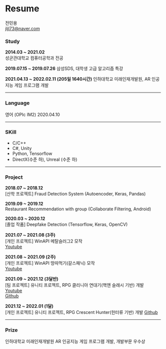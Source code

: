 # Resume

전민용  
jljl73@naver.com

### Study
**2014.03 ~ 2021.02**  
성균관대학교 컴퓨터공학과 전공

**2019.07.15 ~ 2019.07.26**
삼성SDS, 대학생 고급 알고리즘 특강

**2021.04.13 ~ 2022.02.11 (205일 1640시간)**
인하대학교 미래인재개발원, AR 인공지능 게임 프로그램 개발

---
### Language
영어 (OPIc IM2) 2020.04.10

---
### SKill
- C/C++
- C#, Unity
- Python, Tensorflow
- DirectX(수준 하), Unreal (수준 하)


---
### Project
**2018.07 ~ 2018.12**  
[산학 프로젝트] Fraud Detection System (Autoencoder, Keras, Pandas)

**2019.09 ~ 2019.12**  
Restaurant Recommendation with group (Collaborate Filtering, Android)  

**2020.03 ~ 2020.12**  
[졸업 작품] Deepfake Detection (Tensorflow, Keras, OpenCV)

**2021.07 ~ 2021.08 (3주)**  
[개인 프로젝트] WinAPI 메탈슬러그2 모작  
[Youtube](https://www.youtube.com/watch?v=aGZTtrfD3wI)

**2021.08 ~ 2021.09 (2주)**  
[개인 프로젝트] WinAPI 땅따먹기(갈스패닉) 모작  
[Youtube](https://www.youtube.com/watch?v=Hp9N_rI2t2Q)

**2021.09 ~ 2021.12 (3달반)**  
[팀 프로젝트] 유니티 프로젝트, RPG 클리니아 연대기(핵앤 슬래시 기반) 개발  
[Youtube](https://youtu.be/N1gb_Yjo1VQ)  
[Github](https://github.com/jljl73/Cleania_Project)  

__2021.12 ~ 2022.01 (1달)__  
[개인 프로젝트] 유니티 프로젝트, RPG Crescent Hunter(헌터류 기반) 개발
[Github](https://github.com/jljl73/CrescentHunter)


---
### Prize
인하대학교 미래인재개발원 AR 인공지능 게임 프로그램 개발, 개발부문 우수상